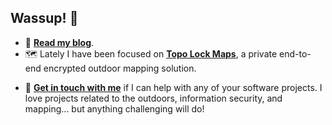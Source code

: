 ## Wassup! 👋


* :green_book: **[Read my blog](https://www.voncannontech.com/blog)**.
* :world_map: Lately I have been focused on **[Topo Lock Maps](https://www.topolock.com)**, a private end-to-end encrypted outdoor mapping solution.
- :wave: **[Get in touch with me](https://www.voncannontech.com/about)** if I can help with any of your software projects. I love projects related to the outdoors, information security, and mapping... but anything challenging will do!

<!--
**voncannon/voncannon** is a ✨ _special_ ✨ repository because its `README.md` (this file) appears on your GitHub profile.

Here are some ideas to get you started:

- 🔭 I’m currently working on ...
- 🌱 I’m currently learning ...
- 👯 I’m looking to collaborate on ...
- 🤔 I’m looking for help with ...
- 💬 Ask me about ...
- 📫 How to reach me: ...
- 😄 Pronouns: ...
- ⚡ Fun fact: ...
-->
